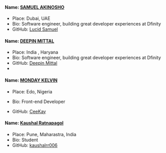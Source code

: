 #### Name: [SAMUEL AKINOSHO](https://github.com/lucidsamuel)
 - Place: Dubai, UAE
 - Bio: Software engineer, building great developer experiences at Dfinity 
 - GitHub: [Lucid Samuel](https://github.com/lucidsamuel)

#### Name: [DEEPIN MITTAL](https://github.com/deepin1506)
 - Place: India , Haryana
 - Bio: Software engineer, building great developer experiences at Dfinity 
 - GitHub: [Deepin Mittal](https://github.com/deepin1506)
 -

#### Name: [MONDAY KELVIN](https://github.com/CeeKayTech)

- Place: Edo, Nigeria

- Bio: Front-end Developer

- GitHub: [CeeKay](https://github.com/CeeKayTech)

#### Name: [Kaushal Ratnapagol](https://github.com/Kaushalrr006)
- Place:  Pune, Maharastra, India
- Bio: Student
- GitHub: [kaushalrr006](https://github.com/Kaushalrr006)
